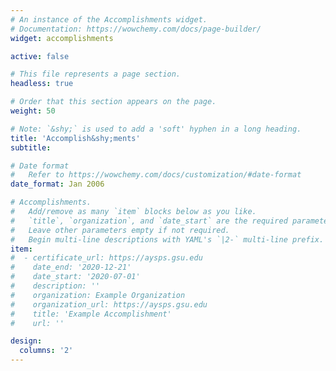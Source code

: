 ```yaml
---
# An instance of the Accomplishments widget.
# Documentation: https://wowchemy.com/docs/page-builder/
widget: accomplishments

active: false

# This file represents a page section.
headless: true

# Order that this section appears on the page.
weight: 50

# Note: `&shy;` is used to add a 'soft' hyphen in a long heading.
title: 'Accomplish&shy;ments'
subtitle:

# Date format
#   Refer to https://wowchemy.com/docs/customization/#date-format
date_format: Jan 2006

# Accomplishments.
#   Add/remove as many `item` blocks below as you like.
#   `title`, `organization`, and `date_start` are the required parameters.
#   Leave other parameters empty if not required.
#   Begin multi-line descriptions with YAML's `|2-` multi-line prefix.
item:
#  - certificate_url: https://aysps.gsu.edu
#    date_end: '2020-12-21'
#    date_start: '2020-07-01'
#    description: ''
#    organization: Example Organization
#    organization_url: https://aysps.gsu.edu
#    title: 'Example Accomplishment'
#    url: ''

design:
  columns: '2'
---
```

